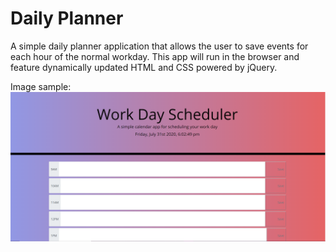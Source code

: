 # Daily Planner
A simple daily planner application that allows the user to save events for each hour of the normal workday. 
This app will run in the browser and feature dynamically updated HTML and CSS powered by jQuery.

Image sample: 
<br>
<img src="images\screenshot.PNG" width="700px">
